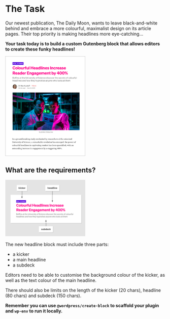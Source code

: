 # The Task

Our newest publication, The Daily Moon, wants to leave black-and-white behind and embrace a more colourful, maximalist design on its article pages. Their top priority is making headlines more eye-catching…

**Your task today is to build a custom Gutenberg block that allows editors to create these funky headlines!**

<img src="assets/daily-moon.png" width="50%">

## What are the requirements?

<img src="assets/funky-headline.png" width="50%">

The new headline block must include three parts:
- a kicker
- a main headline
- a subdeck

Editors need to be able to customise the background colour of the kicker, as well as the text colour of the main headline.

There should also be limits on the length of the kicker (20 chars), headline (80 chars) and subdeck (150 chars).

**Remember you can use `@wordpress/create-block` to scaffold your plugin and `wp-env` to run it locally.**
